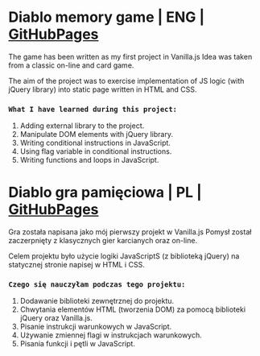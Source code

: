 # Diablo memory game | ENG | [GitHubPages](https://saraems.github.io/DIablo_memory_game/)

The game has been written as my first project in Vanilla.js
Idea was taken from a classic on-line and card game. 

The aim of the project was to exercise implementation of JS logic (with jQuery library) into static page written in HTML and CSS.

### `What I have learned during this project:` 

1. Adding external library to the project.
2. Manipulate DOM elements with jQuery library.
3. Writing conditional instructions in JavaScript. 
3. Using flag variable in conditional instructions. 
4. Writing functions and loops in JavaScript. 

# Diablo gra pamięciowa | PL | [GitHubPages](https://saraems.github.io/DIablo_memory_game/)

Gra została napisana jako mój pierwszy projekt w Vanilla.js
Pomysł został zaczerpnięty z klasycznych gier karcianych oraz on-line.

Celem projektu było użycie logiki JavaScriptS (z biblioteką jQuery) na statycznej stronie napisej w HTML i CSS.

### `Czego się nauczyłam podczas tego projektu:`

1. Dodawanie biblioteki zewnętrznej do projektu.
2. Chwytania elementów HTML (tworzenia DOM) za pomocą biblioteki jQuery oraz Vanilla.js.
3. Pisanie instrukcji warunkowych w JavaScript.
3. Używanie zmiennej flagi w instrukcjach warunkowych.
4. Pisania funkcji i pętli w JavaScript.



